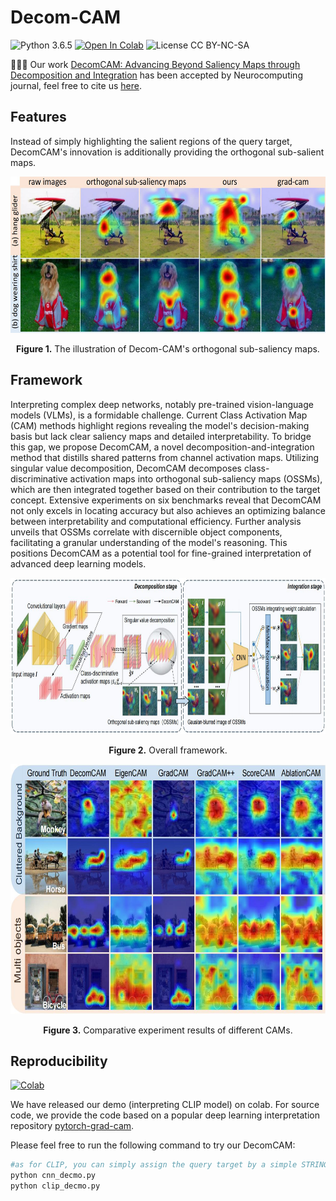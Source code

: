 # Decom-CAM
![Python 3.6.5](https://img.shields.io/badge/python-3.6.5-green.svg?style=plastic)
<a href="https://drive.google.com/file/d/1eLsuVQfLIldFXFCBB5rUqExychOoof7a/view?usp=sharing"><img src="https://colab.research.google.com/assets/colab-badge.svg" alt="Open In Colab"></a>
![License CC BY-NC-SA](https://img.shields.io/badge/license-CC_BY--NC--SA--green.svg?style=plastic)


🎉🎉🎉 Our work [DecomCAM: Advancing Beyond Saliency Maps through Decomposition and Integration]() has been accepted by Neurocomputing journal, feel free to cite us [here](#Citations).

## Features
Instead of simply highlighting the salient regions of the query target, DecomCAM's innovation is additionally providing the orthogonal sub-salient maps.

<p align="center">
<img src=".\.img/cover_00.jpg" height = "250" alt="" align=center />
<br><br>
<b>Figure 1.</b> The illustration of Decom-CAM's orthogonal sub-saliency maps.
</p>


## Framework
Interpreting complex deep networks, notably pre-trained vision-language models (VLMs), is a formidable challenge. Current Class Activation Map (CAM) methods highlight regions revealing the model's decision-making basis but lack clear saliency maps and detailed interpretability. To bridge this gap, we propose DecomCAM, a novel decomposition-and-integration method that distills shared patterns from channel activation maps. Utilizing singular value decomposition, DecomCAM decomposes class-discriminative activation maps into orthogonal sub-saliency maps (OSSMs), which are then integrated together based on their contribution to the target concept. Extensive experiments on six benchmarks reveal that DecomCAM not only excels in locating accuracy but also achieves an optimizing balance between interpretability and computational efficiency. Further analysis unveils that OSSMs correlate with discernible object components, facilitating a granular understanding of the model's reasoning. This positions DecomCAM as a potential tool for fine-grained interpretation of advanced deep learning models.

<p align="center">
<img src=".\.img/overview_00.jpg" height = "250" alt="" align=center />
<br><br>
<b>Figure 2.</b> Overall framework.
</p>


<p align="center">
<img src=".\.img/vis_cams2_00.jpg" height = "400" alt="" align=center />
<br><br>
<b>Figure 3.</b> Comparative experiment results of different CAMs.
</p>

## Reproducibility

 <a href="https://drive.google.com/file/d/1eLsuVQfLIldFXFCBB5rUqExychOoof7a/view?usp=sharing"><img src="https://colab.research.google.com/assets/colab-badge.svg" alt="Colab"></a> 
 
 We have released our demo (interpreting CLIP model) on colab. For source code, we provide the code based on a popular deep learning interpretation repository [pytorch-grad-cam](https://github.com/jacobgil/pytorch-grad-cam/tree/master/pytorch_grad_cam).

Please feel free to run the following command to try our DecomCAM:
```bash
#as for CLIP, you can simply assign the query target by a simple STRING in the file.
python cnn_decmo.py
python clip_decmo.py
```
